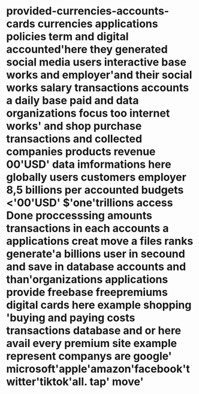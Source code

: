 # provided-currencies-accounts-cards currencies applications policies term and digital accounted'here they generated social media users interactive base works and employer'and their social works salary transactions accounts a daily base paid and data organizations focus too internet works' and shop purchase transactions and collected companies products revenue 00'USD' data imformations here globally users customers employer 8,5 billions per accounted budgets <'00'USD' $'one'trillions access Done proccesssing amounts transactions in each accounts a applications creat move a files ranks generate'a billions user in secound and save in database accounts and than'organizations applications provide freebase freepremiums digital cards here example shopping 'buying and paying costs transactions database and or here avail every premium site example represent companys are google' microsoft'apple'amazon'facebook'twitter'tiktok'all.  tap' move' 

